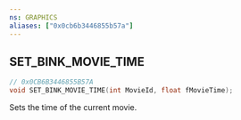 ```yaml
---
ns: GRAPHICS
aliases: ["0x0cb6b3446855b57a"]
---
```

## SET_BINK_MOVIE_TIME

```c
// 0x0CB6B3446855B57A
void SET_BINK_MOVIE_TIME(int MovieId, float fMovieTime);
```

Sets the time of the current movie.

